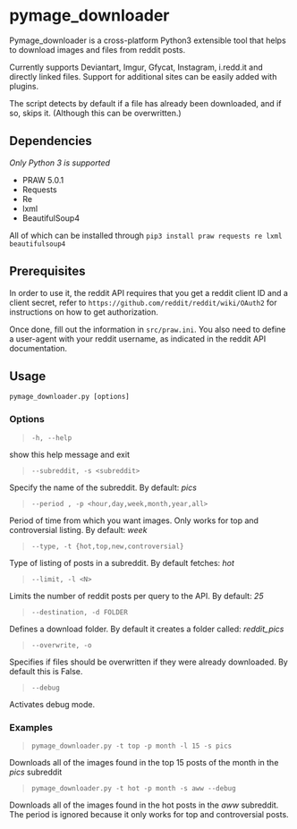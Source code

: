 # pymage_downloader
Pymage_downloader is a cross-platform Python3 extensible tool that helps to download images and files from reddit posts.

Currently supports Deviantart, Imgur, Gfycat, Instagram, i.redd.it and directly linked files. Support for additional
sites can be easily added with plugins.

The script detects by default if a file has already been downloaded, and if so, skips it. (Although this can be overwritten.)

## Dependencies

*Only Python 3 is supported*
- PRAW 5.0.1
- Requests
- Re
- lxml
- BeautifulSoup4

All of which can be installed through `pip3 install praw requests re lxml beautifulsoup4`

## Prerequisites
In order to use it, the reddit API requires that you get a reddit client ID and a client secret, refer to
`https://github.com/reddit/reddit/wiki/OAuth2` for instructions on how to get authorization.

Once done, fill out the information in `src/praw.ini`. You also need to define a user-agent with your reddit username,
as indicated in the reddit API documentation.

## Usage

`pymage_downloader.py [options]`

### Options

> `-h, --help`

show this help message and exit

> `--subreddit, -s <subreddit>`

Specify the name of the subreddit. By default: *pics*

> `--period , -p <hour,day,week,month,year,all>`

  Period of time from which you want images. Only works
  for top and controversial listing. By default: *week*

> `--type, -t {hot,top,new,controversial}`

Type of listing of posts in a subreddit. By default fetches: *hot*

> `--limit, -l <N>`

Limits the number of reddit posts per query to the API. By default: *25*

> `--destination, -d FOLDER`

Defines a download folder. By default it creates a folder called: *reddit_pics*

> `--overwrite, -o`

Specifies if files should be overwritten if they were already downloaded. By default this is False.

> `--debug`

Activates debug mode.

### Examples

> `pymage_downloader.py -t top -p month -l 15 -s pics`

Downloads all of the images found in the top 15 posts of the month in the *pics* subreddit

> `pymage_downloader.py -t hot -p month -s aww --debug`

Downloads all of the images found in the hot posts in the *aww* subreddit. The period is ignored because it only works
for top and controversial posts.

